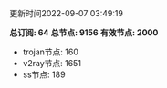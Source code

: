 更新时间2022-09-07 03:49:19

**总订阅: 64**
**总节点: 9156**
**有效节点: 2000**
- trojan节点: 160
- v2ray节点: 1651
- ss节点: 189

